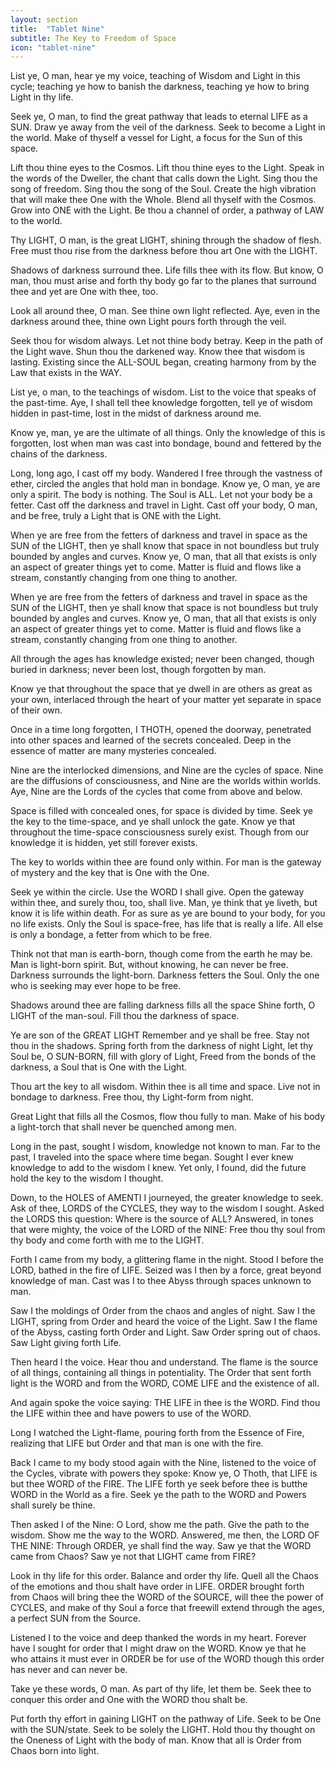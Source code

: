 ```yaml
---
layout: section
title:  "Tablet Nine"
subtitle: The Key to Freedom of Space
icon: "tablet-nine"
---
```


List ye, O man, hear ye my voice,
teaching of Wisdom and Light in this cycle;
teaching ye how to banish the darkness,
teaching ye how to bring Light in thy life.

Seek ye, O man, to find the great pathway
that leads to eternal LIFE as a SUN.
Draw ye away from the veil of the darkness.
Seek to become a Light in the world.
Make of thyself a vessel for Light,
a focus for the Sun of this space.

Lift thou thine eyes to the Cosmos.
Lift thou thine eyes to the Light.
Speak in the words of the Dweller,
the chant that calls down the Light.
Sing thou the song of freedom.
Sing thou the song of the Soul.
Create the high vibration
that will make thee One with the Whole.
Blend all thyself with the Cosmos.
Grow into ONE with the Light.
Be thou a channel of order,
a pathway of LAW to the world.

Thy LIGHT, O man, is the great LIGHT,
shining through the shadow of flesh.
Free must thou rise from the darkness
before thou art One with the LIGHT.


Shadows of darkness surround thee.
Life fills thee with its flow.
But know, O man, thou must arise
and forth thy body go
far to the planes that surround thee
and yet are One with thee, too.

Look all around thee, O man.
See thine own light reflected.
Aye, even in the darkness around thee,
thine own Light pours forth through the veil.

Seek thou for wisdom always.
Let not thine body betray.
Keep in the path of the Light wave.
Shun thou the darkened way.
Know thee that wisdom is lasting.
Existing since the ALL-SOUL began,
creating harmony from by the
Law that exists in the WAY.

List ye, o man, to the teachings of wisdom.
List to the voice that speaks of the past-time.
Aye, I shall tell thee knowledge forgotten,
tell ye of wisdom hidden in past-time,
lost in the midst of darkness around me.

Know ye, man,
ye are the ultimate of all things.
Only the knowledge of this is forgotten,
lost when man was cast into bondage,
bound and fettered
by the chains of the darkness.

Long, long ago, I cast off my body.
Wandered I free
through the vastness of ether,
circled the angles
that hold man in bondage.
Know ye, O man, ye are only a spirit.
The body is nothing.
The Soul is ALL.
Let not your body be a fetter.
Cast off the darkness and travel in Light.
Cast off your body, O man, and be free,
truly a Light that is ONE with the Light.

When ye are free from the fetters of darkness
and travel in space as the SUN of the LIGHT,
then ye shall know that space in not boundless
but truly bounded by angles and curves.
Know ye, O man, that all that exists
is only an aspect of greater things yet to come.
Matter is fluid and flows like a stream,
constantly changing from one thing to another.

When ye are free from the fetters of darkness
and travel in space as the SUN of the LIGHT,
then ye shall know that space is not boundless
but truly bounded by angles and curves.
Know ye, O man, that all that exists
is only an aspect of greater things yet to come.
Matter is fluid and flows like a stream,
constantly changing from one thing to another.

All through the ages has knowledge existed;
never been changed, though buried in darkness;
never been lost, though forgotten by man.

Know ye that throughout the space
that ye dwell in
are others as great as your own,
interlaced through the heart of your matter
yet separate in space of their own.

Once in a time long forgotten,
I THOTH, opened the doorway,
penetrated into other spaces
and learned of the secrets concealed.
Deep in the essence of matter
are many mysteries concealed.

Nine are the interlocked dimensions,
and Nine are the cycles of space.
Nine are the diffusions of consciousness,
and Nine are the worlds within worlds.
Aye, Nine are the Lords of the cycles
that come from above and below.

Space is filled with concealed ones,
for space is divided by time.
Seek ye the key to the time-space,
and ye shall unlock the gate.
Know ye that throughout the time-space
consciousness surely exist.
Though from our knowledge it is hidden,
yet still forever exists.

The key to worlds within thee
are found only within.
For man is the gateway of mystery
and the key that is One with the One.

Seek ye within the circle.
Use the WORD I shall give.
Open the gateway within thee,
and surely thou, too, shall live.
Man, ye think that ye liveth,
but know it is life within death.
For as sure as ye are bound to your body,
for you no life exists.
Only the Soul is space-free,
has life that is really a life.
All else is only a bondage,
a fetter from which to be free.

Think not that man is earth-born,
though come from the earth he may be.
Man is light-born spirit.
But, without knowing, he can never be free.
Darkness surrounds the light-born.
Darkness fetters the Soul.
Only the one who is seeking
may ever hope to be free.

Shadows around thee are falling
darkness fills all the space
Shine forth, O LIGHT of the man-soul.
Fill thou the darkness of space.

Ye are son of the GREAT LIGHT
Remember and ye shall be free.
Stay not thou in the shadows.
Spring forth from the darkness of night
Light, let thy Soul be, O SUN-BORN,
fill with glory of Light,
Freed from the bonds of the darkness,
a Soul that is One with the Light.

Thou art the key to all wisdom.
Within thee is all time and space.
Live not in bondage to darkness.
Free thou, thy Light-form from night.

Great Light that fills all the Cosmos,
flow thou fully to man.
Make of his body a light-torch
that shall never be quenched among men.


Long in the past, sought I wisdom,
knowledge not known to man.
Far to the past, I traveled
into the space where time began.
Sought I ever knew knowledge
to add to the wisdom I knew.
Yet only, I found, did the future
hold the key to the wisdom I thought.

Down, to the HOLES of AMENTI
I journeyed, the greater knowledge to seek.
Ask of thee, LORDS of the CYCLES,
they way to the wisdom I sought.
Asked the LORDS this question:
Where is the source of ALL?
Answered, in tones that were mighty,
the voice of the LORD of the NINE:
Free thou thy soul from thy body
and come forth with me to the LIGHT.

Forth I came from my body,
a glittering flame in the night.
Stood I before the LORD,
bathed in the fire of LIFE.
Seized was I then by a force,
great beyond knowledge of man.
Cast was I to thee Abyss
through spaces unknown to man.

Saw I the moldings of Order
from the chaos and angles of night.
Saw I the LIGHT, spring from Order
and heard the voice of the Light.
Saw I the flame of the Abyss,
casting forth Order and Light.
Saw Order spring out of chaos.
Saw Light giving forth Life.

Then heard I the voice.
Hear thou and understand.
The flame is the source of all things,
containing all things in potentiality.
The Order that sent forth light
is the WORD and from the WORD,
COME LIFE and the existence of all.

And again spoke the voice saying:
THE LIFE in thee is the WORD.
Find thou the LIFE within thee
and have powers to use of the WORD.

Long I watched the Light-flame,
pouring forth from the Essence of Fire,
realizing that LIFE but Order
and that man is one with the fire.

Back I came to my body
stood again with the Nine,
listened to the voice of the Cycles,
vibrate with powers they spoke:
Know ye, O Thoth, that LIFE
is but thee WORD of the FIRE.
The LIFE forth ye seek before thee
is butthe WORD in the World as a fire.
Seek ye the path to the WORD and Powers
shall surely be thine.

Then asked I of the Nine:
O Lord, show me the path.
Give the path to the wisdom.
Show me the way to the WORD.
Answered, me then,
the LORD OF THE NINE:
Through ORDER, ye shall find the way.
Saw ye that the WORD came from Chaos?
Saw ye not that LIGHT came from FIRE?

Look in thy life for this order.
Balance and order thy life.
Quell all the Chaos of the emotions
and thou shalt have order in LIFE.
ORDER brought forth from Chaos
will bring thee the WORD of the SOURCE,
will thee the power of CYCLES,
and make of thy Soul a force that
freewill extend through the ages,
a perfect SUN from the Source.

Listened I to the voice
and deep thanked the words in my heart.
Forever have I sought for order
that I might draw on the WORD.
Know ye that he who attains it
must ever in ORDER be for use
of the WORD though this order
has never and can never be.

Take ye these words, O man.
As part of thy life, let them be.
Seek thee to conquer this order
and One with the WORD thou shalt be.

Put forth thy effort in gaining LIGHT
on the pathway of Life.
Seek to be One with the SUN/state.
Seek to be solely the LIGHT.
Hold thou thy thought on the Oneness
of Light with the body of man.
Know that all is Order from Chaos
born into light.

